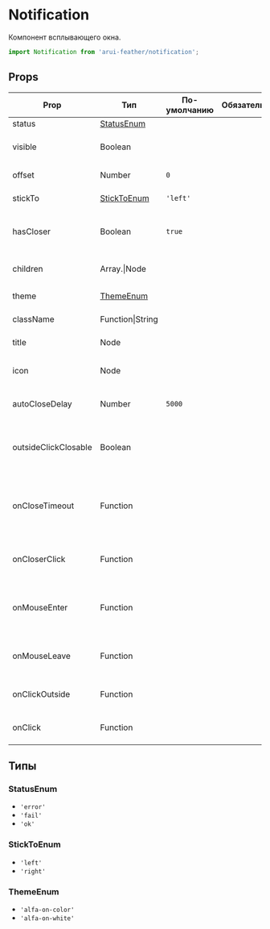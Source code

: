 # Notification

Компонент всплывающего окна.

```javascript
import Notification from 'arui-feather/notification';
```




## Props


| Prop  | Тип  | По-умолчанию | Обязательный | Описание |
| ----- | ---- | ------------ | ------------ |----------|
| status | [StatusEnum](#StatusEnum) |  |  | Тип компонента |
| visible | Boolean |  |  | Управление видимостью компонента |
| offset | Number | `0`  |  | Отступ от верхнего края |
| stickTo | [StickToEnum](#StickToEnum) | `'left'`  |  | К какому краю прижат попап |
| hasCloser | Boolean | `true`  |  | Управляет отображением кнопки закрытия уведомления |
| children | Array.<Node>\|Node |  |  | Дочерние элементы `Notification` |
| theme | [ThemeEnum](#ThemeEnum) |  |  | Тема компонента |
| className | Function\|String |  |  | Дополнительный класс |
| title | Node |  |  | Заголовок сообщения |
| icon | Node |  |  | Замена стандартной иконки |
| autoCloseDelay | Number | `5000`  |  | Время до закрытия компонента |
| outsideClickClosable | Boolean |  |  | Управление возможностью закрытия компонента по клику вне его |
| onCloseTimeout | Function |  |  | Обработчик события истечения времени до закрытия компонента |
| onCloserClick | Function |  |  | Обработчик клика по крестику компонента |
| onMouseEnter | Function |  |  | Обработчик события наведения курсора на попап |
| onMouseLeave | Function |  |  | Обработчик события снятия курсора с попапа |
| onClickOutside | Function |  |  | Обработчик клика вне компонента |
| onClick | Function |  |  | Обработчик клика по компоненту |







## Типы






### <a id="StatusEnum"></a>StatusEnum

 * `'error'`
 * `'fail'`
 * `'ok'`


### <a id="StickToEnum"></a>StickToEnum

 * `'left'`
 * `'right'`


### <a id="ThemeEnum"></a>ThemeEnum

 * `'alfa-on-color'`
 * `'alfa-on-white'`



